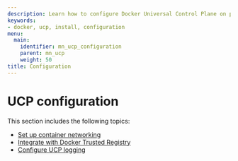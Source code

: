 ```yaml
---
description: Learn how to configure Docker Universal Control Plane on production.
keywords:
- docker, ucp, install, configuration
menu:
  main:
    identifier: mn_ucp_configuration
    parent: mn_ucp
    weight: 50
title: Configuration
---
```


# UCP configuration

This section includes the following topics:

* [Set up container networking](multi-host-networking.md)
* [Integrate with Docker Trusted Registry](dtr-integration.md)
* [Configure UCP logging](configure-logs.md)
